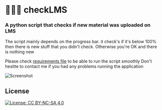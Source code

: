 # 👨🏻‍💻 checkLMS
### A python script that checks if new material was uploaded on LMS
The script mainly depends on the progress bar. it check's if it's below 100% then there is new stuff that you didn't check. Otherwise you're OK and there is nothing new

Please check [requirements file](requirements.txt) to be able to run the script smoothly
Don't hesitte to contact me if you had any problems running the application

![Screenshot](https://user-images.githubusercontent.com/58887202/106594935-7be58200-655b-11eb-8018-a968bb2a7a01.png)

## License
[![License: CC BY-NC-SA 4.0](https://licensebuttons.net/l/by-nc-sa/4.0/80x15.png)](https://creativecommons.org/licenses/by-nc-sa/4.0/)
